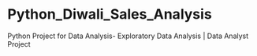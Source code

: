 # Python_Diwali_Sales_Analysis
Python Project for Data Analysis- Exploratory Data Analysis | Data Analyst Project
